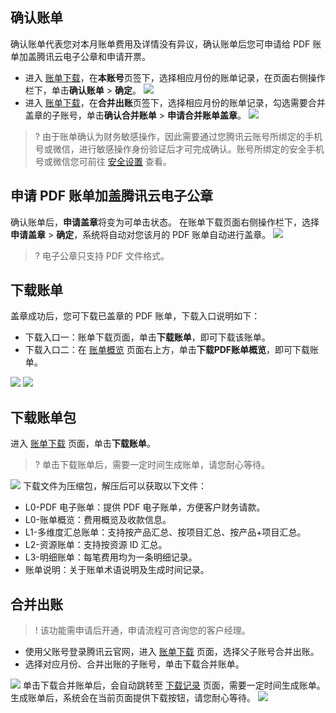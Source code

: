 
## 确认账单

确认账单代表您对本月账单费用及详情没有异议，确认账单后您可申请给 PDF 账单加盖腾讯云电子公章和申请开票。

- 进入 [账单下载](https://console.cloud.tencent.com/expense/bill/download)，在**本账号**页签下，选择相应月份的账单记录，在页面右侧操作栏下，单击**确认账单** > **确定**。
![](https://main.qcloudimg.com/raw/5aae1a563a5a5b5f730870471f6d48e9.png)
- 进入 [账单下载](https://console.cloud.tencent.com/expense/bill/download)，在**合并出账**页签下，选择相应月份的账单记录，勾选需要合并盖章的子账号，单击**确认合并账单** > **申请合并账单盖章**。
![](https://qcloudimg.tencent-cloud.cn/raw/501b8881aaca8a6ce57c7c60533c271b.png)

>? 由于账单确认为财务敏感操作，因此需要通过您腾讯云账号所绑定的手机号或微信，进行敏感操作身份验证后才可完成确认。账号所绑定的安全手机号或微信您可前往 [安全设置](https://console.cloud.tencent.com/developer/security) 查看。
>


## 申请 PDF 账单加盖腾讯云电子公章

确认账单后，**申请盖章**将变为可单击状态。
在账单下载页面右侧操作栏下，选择**申请盖章** > **确定**，系统将自动对您该月的 PDF 账单自动进行盖章。
![](https://main.qcloudimg.com/raw/ddafb08c930d20395d92a3ee59c60171.png)
>? 电子公章只支持 PDF 文件格式。
>

## 下载账单

盖章成功后，您可下载已盖章的 PDF 账单，下载入口说明如下：
- 下载入口一：账单下载页面，单击**下载账单**，即可下载该账单。
- 下载入口二：在 [账单概览](https://console.cloud.tencent.com/expense/bill/overview) 页面右上方，单击**下载PDF账单概览**，即可下载账单。

![](https://main.qcloudimg.com/raw/6e0a93d4b3a851d219be7950699e4b11.png)
![](https://main.qcloudimg.com/raw/79912293703e0d48637d8c39fb1aed91.png)

## 下载账单包 

进入 [账单下载](https://console.cloud.tencent.com/expense/bill/download) 页面，单击**下载账单**。
>? 单击下载账单后，需要一定时间生成账单，请您耐心等待。
>
![](https://main.qcloudimg.com/raw/bbca8006c7e633ce98b32050809d855d.png)
下载文件为压缩包，解压后可以获取以下文件：
- L0-PDF 电子账单：提供 PDF 电子账单，方便客户财务请款。
- L0-账单概览：费用概览及收款信息。
- L1-多维度汇总账单：支持按产品汇总、按项目汇总、按产品+项目汇总。
- L2-资源账单：支持按资源 ID 汇总。
- L3-明细账单：每笔费用均为一条明细记录。
- 账单说明：关于账单术语说明及生成时间记录。

## 合并出账 
>! 该功能需申请后开通，申请流程可咨询您的客户经理。
>

- 使用父账号登录腾讯云官网，进入 [账单下载](https://console.cloud.tencent.com/expense/bill/download) 页面，选择父子账号合并出账。
- 选择对应月份、合并出账的子账号，单击下载合并账单。

![](https://main.qcloudimg.com/raw/ff329b51b28017548be989666b773882.png)
单击下载合并账单后，会自动跳转至 [下载记录](https://console.cloud.tencent.com/expense/download) 页面，需要一定时间生成账单。生成账单后，系统会在当前页面提供下载按钮，请您耐心等待。
![](https://main.qcloudimg.com/raw/b8071c9ceb269db189790893fa46c0e3.png)





